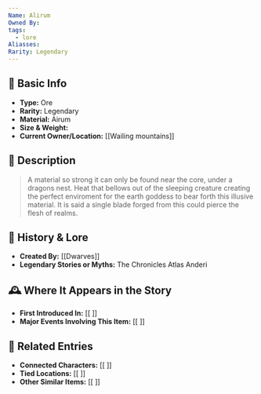 ```yaml
---
Name: Alirum
Owned By: 
tags:
  - lore
Aliasses: 
Rarity: Legendary
---
```

## 🏺 Basic Info
- **Type:** Ore
- **Rarity:** Legendary
- **Material:**  Airum
- **Size & Weight:**  
- **Current Owner/Location:** [[Wailing mountains]]  

## 🔮 Description
> A material so strong it can only be found near the core, under a dragons nest. Heat that bellows out of the sleeping creature creating the perfect enviroment for the earth goddess to bear forth this illusive material.
> It is said a single blade forged from this could pierce the flesh of realms.

## 📖 History & Lore
- **Created By:** [[Dwarves]]  
- **Legendary Stories or Myths:**  The Chronicles Atlas Anderi

## 🕰️ Where It Appears in the Story
- **First Introduced In:** [[ ]]  
- **Major Events Involving This Item:** [[ ]]  

## 🔗 Related Entries
- **Connected Characters:** [[ ]]  
- **Tied Locations:** [[ ]]  
- **Other Similar Items:** [[ ]]  
